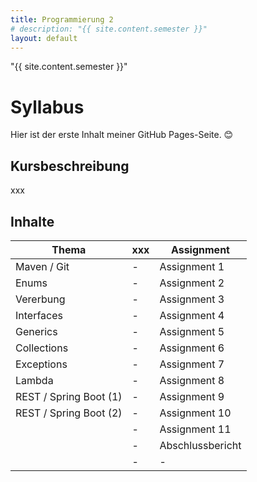 ```yaml
---
title: Programmierung 2
# description: "{{ site.content.semester }}"
layout: default
---
```

"{{ site.content.semester }}"
# Syllabus
Hier ist der erste Inhalt meiner GitHub Pages-Seite. 😊

## Kursbeschreibung
xxx

## Inhalte

| Thema                  | xxx                  | Assignment         |
|------------------------|----------------------|--------------------|
| Maven / Git            | -                    | Assignment 1       |
| Enums                  | -                    | Assignment 2       |
| Vererbung              | -                    | Assignment 3       |
| Interfaces             | -                    | Assignment 4       |
| Generics               | -                    | Assignment 5       |
| Collections            | -                    | Assignment 6       |
| Exceptions             | -                    | Assignment 7       |
| Lambda                 | -                    | Assignment 8       |
| REST / Spring Boot (1) | -                    | Assignment 9       |
| REST / Spring Boot (2) | -                    | Assignment 10      |
|                        | -                    | Assignment 11      |
|                        | -                    | Abschlussbericht   |
|                        | -                    | -                  |